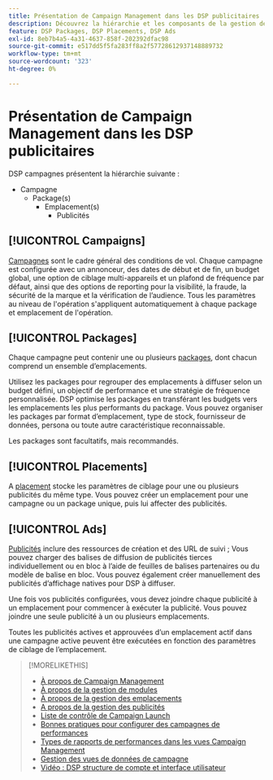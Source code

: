 ```yaml
---
title: Présentation de Campaign Management dans les DSP publicitaires
description: Découvrez la hiérarchie et les composants de la gestion de campagne.
feature: DSP Packages, DSP Placements, DSP Ads
exl-id: 8eb7b4a5-4a31-4637-858f-202392dfac98
source-git-commit: e517dd5f5fa283ff8a2f57728612937148889732
workflow-type: tm+mt
source-wordcount: '323'
ht-degree: 0%

---
```


# Présentation de Campaign Management dans les DSP publicitaires

DSP campagnes présentent la hiérarchie suivante :

* Campagne
   * Package(s)
      * Emplacement(s)
         * Publicités
<!-- Do clients think in terms of insertion orders? If yes, then work in the following info.:
In Advertising DSP, an insertion order is represented as a campaign, and line items are represented as packages. Each package includes placements, which can use different strategies and tactics to deliver the line item requirements.
-->

## [!UICONTROL Campaigns]

[Campagnes](/help/dsp/campaign-management/campaigns/campaign-about.md) sont le cadre général des conditions de vol. Chaque campagne est configurée avec un annonceur, des dates de début et de fin, un budget global, une option de ciblage multi-appareils et un plafond de fréquence par défaut, ainsi que des options de reporting pour la visibilité, la fraude, la sécurité de la marque et la vérification de l’audience. Tous les paramètres au niveau de l&#39;opération s&#39;appliquent automatiquement à chaque package et emplacement de l&#39;opération.

## [!UICONTROL Packages]

Chaque campagne peut contenir une ou plusieurs [packages](/help/dsp/campaign-management/packages/package-about.md), dont chacun comprend un ensemble d’emplacements.

Utilisez les packages pour regrouper des emplacements à diffuser selon un budget défini, un objectif de performance et une stratégie de fréquence personnalisée. DSP optimise les packages en transférant les budgets vers les emplacements les plus performants du package. Vous pouvez organiser les packages par format d’emplacement, type de stock, fournisseur de données, persona ou toute autre caractéristique reconnaissable.

Les packages sont facultatifs, mais recommandés.

## [!UICONTROL Placements]

A [placement](/help/dsp/campaign-management/placements/placement-about.md) stocke les paramètres de ciblage pour une ou plusieurs publicités du même type. Vous pouvez créer un emplacement pour une campagne ou un package unique, puis lui affecter des publicités.

## [!UICONTROL Ads]

[Publicités](/help/dsp/campaign-management/ads/ad-about.md) inclure des ressources de création et des URL de suivi ; Vous pouvez charger des balises de diffusion de publicités tierces individuellement ou en bloc à l’aide de feuilles de balises partenaires ou du modèle de balise en bloc. Vous pouvez également créer manuellement des publicités d’affichage natives pour DSP à diffuser.

Une fois vos publicités configurées, vous devez joindre chaque publicité à un emplacement pour commencer à exécuter la publicité. Vous pouvez joindre une seule publicité à un ou plusieurs emplacements.

Toutes les publicités actives et approuvées d’un emplacement actif dans une campagne active peuvent être exécutées en fonction des paramètres de ciblage de l’emplacement.

>[!MORELIKETHIS]
>
>* [À propos de Campaign Management](/help/dsp/campaign-management/campaigns/campaign-about.md)
>* [À propos de la gestion de modules](/help/dsp/campaign-management/packages/package-about.md)
>* [À propos de la gestion des emplacements](/help/dsp/campaign-management/placements/placement-about.md)
>* [A propos de la gestion des publicités](/help/dsp/campaign-management/ads/ad-about.md)
>* [Liste de contrôle de Campaign Launch](/help/dsp/campaign-management/campaign-launch-checklist.md)
>* [Bonnes pratiques pour configurer des campagnes de performances](/help/dsp/optimization/campaign-best-practices-performance.md)
>* [Types de rapports de performances dans les vues Campaign Management](/help/dsp/campaign-management/reports/campaign-reports-about.md)
>* [Gestion des vues de données de campagne](/help/dsp/campaign-management/reports/campaign-data-views-manage.md)
>* [Vidéo : DSP structure de compte et interface utilisateur](https://experienceleague.adobe.com/docs/advertising-learn/tutorials/dsp/ui.html)
